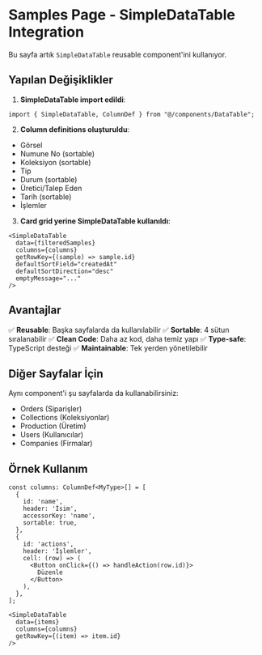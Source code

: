 # Samples Page - SimpleDataTable Integration

Bu sayfa artık `SimpleDataTable` reusable component'ini kullanıyor.

## Yapılan Değişiklikler

1. **SimpleDataTable import edildi**:
```tsx
import { SimpleDataTable, ColumnDef } from "@/components/DataTable";
```

2. **Column definitions oluşturuldu**:
- Görsel
- Numune No (sortable)
- Koleksiyon (sortable)
- Tip
- Durum (sortable)
- Üretici/Talep Eden
- Tarih (sortable)
- İşlemler

3. **Card grid yerine SimpleDataTable kullanıldı**:
```tsx
<SimpleDataTable
  data={filteredSamples}
  columns={columns}
  getRowKey={(sample) => sample.id}
  defaultSortField="createdAt"
  defaultSortDirection="desc"
  emptyMessage="..."
/>
```

## Avantajlar

✅ **Reusable**: Başka sayfalarda da kullanılabilir
✅ **Sortable**: 4 sütun sıralanabilir
✅ **Clean Code**: Daha az kod, daha temiz yapı
✅ **Type-safe**: TypeScript desteği
✅ **Maintainable**: Tek yerden yönetilebilir

## Diğer Sayfalar İçin

Aynı component'i şu sayfalarda da kullanabilirsiniz:
- Orders (Siparişler)
- Collections (Koleksiyonlar)
- Production (Üretim)
- Users (Kullanıcılar)
- Companies (Firmalar)

## Örnek Kullanım

```tsx
const columns: ColumnDef<MyType>[] = [
  {
    id: 'name',
    header: 'İsim',
    accessorKey: 'name',
    sortable: true,
  },
  {
    id: 'actions',
    header: 'İşlemler',
    cell: (row) => (
      <Button onClick={() => handleAction(row.id)}>
        Düzenle
      </Button>
    ),
  },
];

<SimpleDataTable
  data={items}
  columns={columns}
  getRowKey={(item) => item.id}
/>
```
